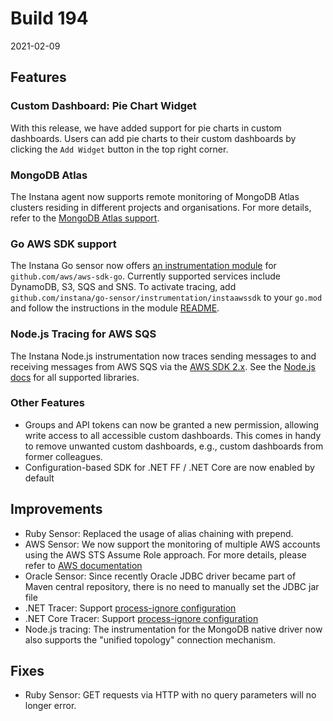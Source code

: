 # Build 194

2021-02-09

## Features

### Custom Dashboard: Pie Chart Widget

With this release, we have added support for pie charts in custom dashboards. Users can add pie charts to their custom dashboards by clicking the `Add Widget` button in the top right corner.

### MongoDB Atlas

The Instana agent now supports remote monitoring of MongoDB Atlas clusters residing in different projects and organisations.
For more details, refer to the [MongoDB Atlas support](https://www.instana.com/docs/ecosystem/mongodb/#mongodb-atlas-support).

### Go AWS SDK support

The Instana Go sensor now offers [an instrumentation module](https://github.com/instana/go-sensor/releases/tag/instrumentation%2Finstaawssdk%2Fv1.0.0) for `github.com/aws/aws-sdk-go`.
Currently supported services include DynamoDB, S3, SQS and SNS. To activate tracing, add `github.com/instana/go-sensor/instrumentation/instaawssdk` to your `go.mod` and follow the instructions
in the module [README](https://github.com/instana/go-sensor/tree/master/instrumentation/instaawssdk#usage).

### Node.js Tracing for AWS SQS

The Instana Node.js instrumentation now traces sending messages to and receiving messages from AWS SQS via the [AWS SDK 2.x](https://www.npmjs.com/package/aws-sdk). See the [Node.js docs](https://www.instana.com/docs/ecosystem/node-js/#supported-libraries) for all supported libraries.

### Other Features

- Groups and API tokens can now be granted a new permission, allowing write access to all accessible custom dashboards. This comes in handy to remove unwanted custom dashboards, e.g., custom dashboards from former colleagues.
- Configuration-based SDK for .NET FF / .NET Core are now enabled by default

## Improvements

- Ruby Sensor: Replaced the usage of alias chaining with prepend.
- AWS Sensor: We now support the monitoring of multiple AWS accounts using the AWS STS Assume Role approach.
  For more details, please refer to [AWS documentation](https://www.instana.com/docs/ecosystem/aws#aws-sts-approach)
- Oracle Sensor: Since recently Oracle JDBC driver became part of Maven central repository, there is no need to manually set the JDBC jar file
- .NET Tracer: Support [process-ignore configuration](https://www.instana.com/docs/setup_and_manage/host_agent/configuration#ignore-processes)
- .NET Core Tracer: Support [process-ignore configuration](https://www.instana.com/docs/setup_and_manage/host_agent/configuration#ignore-processes)
- Node.js tracing: The instrumentation for the MongoDB native driver now also supports the "unified topology" connection mechanism.

## Fixes

- Ruby Sensor: GET requests via HTTP with no query parameters will no longer error.

